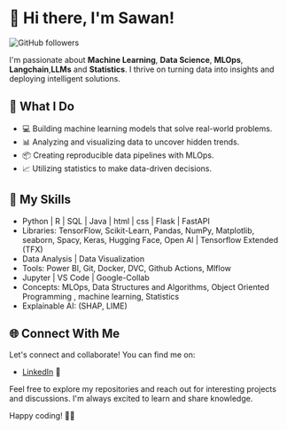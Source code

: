 # 👋 Hi there, I'm Sawan!

![GitHub followers](https://img.shields.io/github/followers/sawanjr?label=Follow&style=social)

I'm passionate about **Machine Learning**, **Data Science**, **MLOps**, **Langchain**,**LLMs** and **Statistics**. I thrive on turning data into insights and deploying intelligent solutions.

## 🚀 What I Do

- 💻 Building machine learning models that solve real-world problems.
- 📊 Analyzing and visualizing data to uncover hidden trends.
- 📦 Creating reproducible data pipelines with MLOps.
- 📈 Utilizing statistics to make data-driven decisions.

## 🌱 My Skills

- Python | R | SQL | Java | html | css | Flask | FastAPI
- Libraries: TensorFlow, Scikit-Learn, Pandas, NumPy, Matplotlib, seaborn, Spacy, Keras, Hugging Face, Open Al | Tensorflow Extended (TFX)
- Data Analysis | Data Visualization
- Tools: Power Bl, Git, Docker, DVC, Github Actions, Mlflow 
- Jupyter | VS Code | Google-Collab
- Concepts: MLOps, Data Structures and Algorithms, Object Oriented Programming , machine learning, Statistics
- Explainable AI: (SHAP, LIME)
## 🌐 Connect With Me

Let's connect and collaborate! You can find me on:

- [LinkedIn](https://www.linkedin.com/in/sawan-kumar-bb8793243/) 💼

Feel free to explore my repositories and reach out for interesting projects and discussions. I'm always excited to learn and share knowledge.

Happy coding! 👨‍💻
